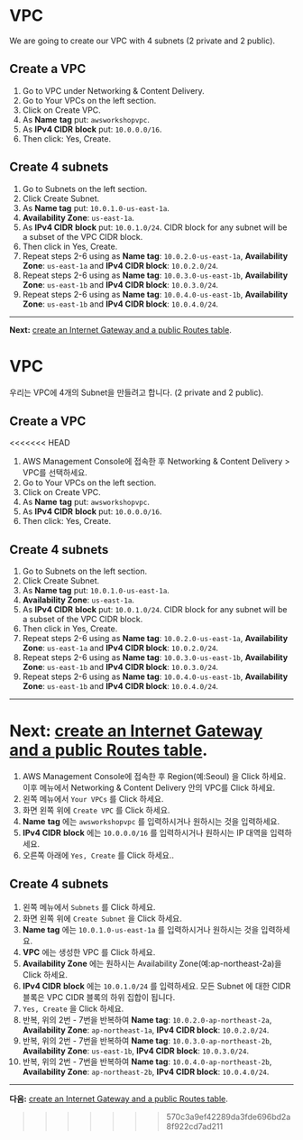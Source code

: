 # VPC

We are going to create our VPC with 4 subnets (2 private and 2 public).

## Create a VPC
1. Go to VPC under Networking & Content Delivery.
2. Go to Your VPCs on the left section.
3. Click on Create VPC.
4. As **Name** **tag** put: `awsworkshopvpc`.
5. As **IPv4 CIDR** **block** put: `10.0.0.0/16`.
6. Then click: Yes, Create.

## Create 4 subnets
1. Go to Subnets on the left section.
2. Click Create Subnet.
3. As **Name tag** put: `10.0.1.0-us-east-1a`.
4. **Availability Zone**: `us-east-1a`.
5. As **IPv4 CIDR** **block** put: `10.0.1.0/24`. CIDR block for any subnet will be a subset of the VPC CIDR block.
6. Then click in Yes, Create.
7. Repeat steps 2-6 using as **Name tag**: `10.0.2.0-us-east-1a`, **Availability Zone**: `us-east-1a` and **IPv4 CIDR block**: `10.0.2.0/24`.
8. Repeat steps 2-6 using as **Name tag**: `10.0.3.0-us-east-1b`, **Availability Zone**: `us-east-1b` and **IPv4 CIDR block**: `10.0.3.0/24`.
9. Repeat steps 2-6 using as **Name tag**: `10.0.4.0-us-east-1b`, **Availability Zone**: `us-east-1b` and **IPv4 CIDR block**: `10.0.4.0/24`.

---
**Next:** [create an Internet Gateway and a public Routes table](/workshop/vpc-subnets-bastion/02-internet-gateway.md).

# VPC

우리는 VPC에 4개의 Subnet을 만들려고 합니다.  (2 private and 2 public).

## Create a VPC
<<<<<<< HEAD
1. AWS Management Console에 접속한 후  Networking & Content Delivery > VPC를 선택하세요.
2. Go to Your VPCs on the left section.
3. Click on Create VPC.
4. As **Name** **tag** put: `awsworkshopvpc`.
5. As **IPv4 CIDR** **block** put: `10.0.0.0/16`.
6. Then click: Yes, Create.

## Create 4 subnets
1. Go to Subnets on the left section.
2. Click Create Subnet.
3. As **Name tag** put: `10.0.1.0-us-east-1a`.
4. **Availability Zone**: `us-east-1a`.
5. As **IPv4 CIDR** **block** put: `10.0.1.0/24`. CIDR block for any subnet will be a subset of the VPC CIDR block.
6. Then click in Yes, Create.
7. Repeat steps 2-6 using as **Name tag**: `10.0.2.0-us-east-1a`, **Availability Zone**: `us-east-1a` and **IPv4 CIDR block**: `10.0.2.0/24`.
8. Repeat steps 2-6 using as **Name tag**: `10.0.3.0-us-east-1b`, **Availability Zone**: `us-east-1b` and **IPv4 CIDR block**: `10.0.3.0/24`.
9. Repeat steps 2-6 using as **Name tag**: `10.0.4.0-us-east-1b`, **Availability Zone**: `us-east-1b` and **IPv4 CIDR block**: `10.0.4.0/24`.

---
**Next:** [create an Internet Gateway and a public Routes table](/workshop/vpc-subnets-bastion/02-internet-gateway.md).
=======
1. AWS Management Console에 접속한 후 Region(예:Seoul) 을 Click 하세요. 이후 메뉴에서 Networking & Content Delivery 안의 VPC를 Click 하세요.
2. 왼쪽 메뉴에서 `Your VPCs` 를 Click 하세요.
3. 화면 왼쪽 위에 `Create VPC` 를 Click 하세요.
4. **Name** **tag** 에는 `awsworkshopvpc` 를 입력하시거나 원하시는 것을 입력하세요.
5. **IPv4 CIDR** **block** 에는 `10.0.0.0/16` 를 입력하시거나 원하시는 IP 대역을 입력하세요.
6. 오른쪽 아래에 `Yes, Create` 를 Click 하세요..

## Create 4 subnets
1. 왼쪽 메뉴에서 `Subnets` 를 Click 하세요.
2. 화면 왼쪽 위에 `Create Subnet` 을 Click 하세요.
3. **Name tag** 에는 `10.0.1.0-us-east-1a` 를 입력하시거나 원하시는 것을 입력하세요.
4. **VPC** 에는 생성한 VPC 를 Click 하세요.
5. **Availability Zone** 에는 원하시는 Availability Zone(예:ap-northeast-2a)을 Click 하세요.
6. **IPv4 CIDR** **block** 에는 `10.0.1.0/24` 를 입력하세요. 모든 Subnet 에 대한 CIDR 블록은 VPC CIDR 블록의 하위 집합이 됩니다.
7. `Yes, Create` 을 Click 하세요.
8. 반복, 위의 2번 - 7번을 반복하여 **Name tag**: `10.0.2.0-ap-northeast-2a`, **Availability Zone**: `ap-northeast-1a`, **IPv4 CIDR block**: `10.0.2.0/24`.
9. 반복, 위의 2번 - 7번을 반복하여 **Name tag**: `10.0.3.0-ap-northeast-2b`, **Availability Zone**: `us-east-1b`, **IPv4 CIDR block**: `10.0.3.0/24`.
10. 반복, 위의 2번 - 7번을 반복하여 **Name tag**: `10.0.4.0-ap-northeast-2b`, **Availability Zone**: `ap-northeast-2b`, **IPv4 CIDR block**: `10.0.4.0/24`.

---
**다음:** [create an Internet Gateway and a public Routes table](/workshop/vpc-subnets-bastion/02-internet-gateway.md).
>>>>>>> 570c3a9ef42289da3fde696bd2a8f922cd7ad211

